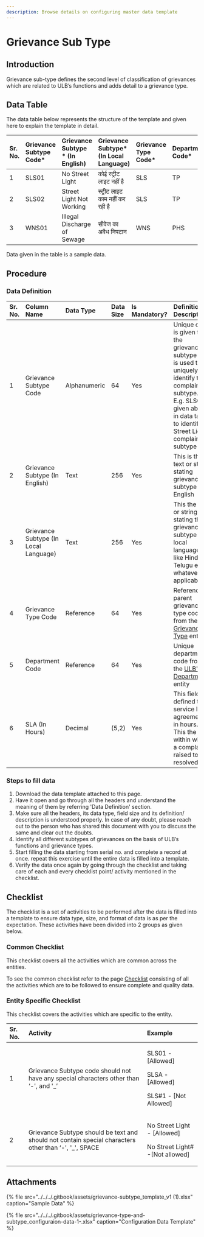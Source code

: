 ```yaml
---
description: Browse details on configuring master data template
---
```


# Grievance Sub Type

## Introduction <a id="introduction"></a>

Grievance sub-type defines the second level of classification of grievances which are related to ULB’s functions and adds detail to a grievance type.

## Data Table <a id="data-table"></a>

The data table below represents the structure of the template and given here to explain the template in detail.

| Sr. No. | Grievance Subtype Code\* | Grievance Subtype \* \(In English\) | Grievance Subtype\* \(In Local Language\) | Grievance Type Code\* | Department Code\* | SLA\* \(In Hours\) |
| :--- | :--- | :--- | :--- | :--- | :--- | :--- |
| 1 | SLS01 | No Street Light | कोई स्ट्रीट लाइट नहीं है | SLS | TP | 48 |
| 2 | SLS02 | Street Light Not Working | स्ट्रीट लाइट काम नहीं कर रही है | SLS | TP | 48 |
| 3 | WNS01 | Illegal Discharge of Sewage | सीवेज का अवैध निपटान | WNS | PHS | 48 |

Data given in the table is a sample data.

## Procedure <a id="procedure"></a>

### Data Definition <a id="data-definition"></a>

| Sr. No. | Column Name | Data Type | Data Size | Is Mandatory? | Definition/ Description |
| :--- | :--- | :--- | :--- | :--- | :--- |
| 1 | Grievance Subtype Code | Alphanumeric | 64 | Yes | Unique code is given to the grievance subtype and is used to uniquely identify the complaint subtype. E.g. SLS01 given above in data table to identify Street Lights complaint subtype |
| 2 | Grievance Subtype \(In English\) | Text | 256 | Yes | This is the text or string stating grievance subtype in English |
| 3 | Grievance Subtype \(In Local Language\) | Text | 256 | Yes | This the text or string stating the grievance subtype in local language like Hindi, Telugu etc. whatever is applicable |
| 4 | Grievance Type Code | Reference | 64 | Yes | Reference to parent grievance type code from the [Grievance Type](https://docs.digit.org/install-digit/configuring-master-data-templates/module-setup/pgr-data-templates/grievance-type) entity |
| 5 | Department Code | Reference | 64 | Yes | Unique department code from the [ULB's Departments](https://docs.digit.org/install-digit/configuring-master-data-templates/environment-setup/state-level-setup/ulb-departments) entity |
| 6 | SLA \(In Hours\) | Decimal | \(5,2\) | Yes | This field defined the service level agreements in hours. This the time within which a complaint raised to be resolved |

### Steps to fill data <a id="steps-to-fill-data"></a>

1. Download the data template attached to this page.
2. Have it open and go through all the headers and understand the meaning of them by referring 'Data Definition' section.
3. Make sure all the headers, its data type, field size and its definition/ description is understood properly. In case of any doubt, please reach out to the person who has shared this document with you to discuss the same and clear out the doubts.
4. Identify all different subtypes of grievances on the basis of ULB’s functions and grievance types.
5. Start filling the data starting from serial no. and complete a record at once. repeat this exercise until the entire data is filled into a template.
6. Verify the data once again by going through the checklist and taking care of each and every checklist point/ activity mentioned in the checklist.

## Checklist <a id="checklist"></a>

The checklist is a set of activities to be performed after the data is filled into a template to ensure data type, size, and format of data is as per the expectation. These activities have been divided into 2 groups as given below.

### Common Checklist <a id="common-checklist"></a>

This checklist covers all the activities which are common across the entities.

To see the common checklist refer to the page [Checklist](https://docs.digit.org/install-digit/configuring-master-data-templates/module-setup/untitled-1/checklist) consisting of all the activities which are to be followed to ensure complete and quality data.

### Entity Specific Checklist <a id="entity-specific-checklist"></a>

This checklist covers the activities which are specific to the entity.

<table>
  <thead>
    <tr>
      <th style="text-align:left">Sr. No.</th>
      <th style="text-align:left">Activity</th>
      <th style="text-align:left">Example</th>
    </tr>
  </thead>
  <tbody>
    <tr>
      <td style="text-align:left">1</td>
      <td style="text-align:left">Grievance Subtype code should not have any special characters other than
        &#x2018;-&apos;, and &apos;_&#x2019;</td>
      <td style="text-align:left">
        <p>SLS01 - [Allowed]</p>
        <p>SLSA - [Allowed]</p>
        <p>SLS#1 - [Not Allowed]</p>
      </td>
    </tr>
    <tr>
      <td style="text-align:left">2</td>
      <td style="text-align:left">Grievance Subtype should be text and should not contain special characters
        other than &#x2018;-&apos;, &apos;_&apos;, SPACE</td>
      <td style="text-align:left">
        <p>No Street Light - [Allowed]</p>
        <p>No Street Light# -[Not allowed]</p>
      </td>
    </tr>
  </tbody>
</table>

## Attachments <a id="attachments"></a>

{% file src="../../../.gitbook/assets/grievance-subtype\_template\_v1 \(1\).xlsx" caption="Sample Data" %}

{% file src="../../../.gitbook/assets/grievance-type-and-subtype\_configuraion-data-1-.xlsx" caption="Configuration Data Template" %}

